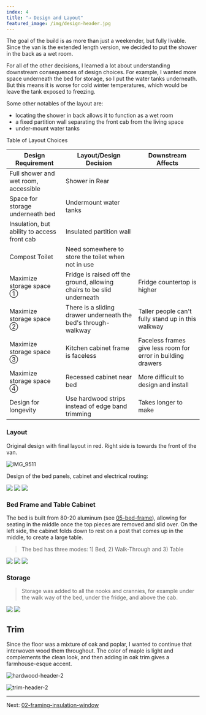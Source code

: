 ```yaml
---
index: 4
title: "→ Design and Layout"
featured_image: /img/design-header.jpg
---
```


The goal of the build is as more than just a weekender, but fully livable. Since the van is the extended length version, we decided to put the shower in the back as a wet room. 

For all of the other decisions, I learned a lot about understanding downstream consequences of design choices. For example, I wanted more space underneath the bed for storage, so I put the water tanks underneath. But this means it is worse for cold winter temperatures, which would be leave the tank exposed to freezing.

Some other notables of the layout are:
- locating the shower in back allows it to function as a wet room
- a fixed partition wall separating the front cab from the living space
- under-mount water tanks

Table of Layout Choices

| Design Requirement                          | Layout/Design Decision                                                 | Downstream Affects                                           |
| ------------------------------------------- | ---------------------------------------------------------------------- | ------------------------------------------------------------ |
| Full shower and wet room, accessible        | Shower in Rear                                                         |                                                              |
| Space for storage underneath bed            | Undermount water tanks                                                 |                                                              |
| Insulation, but ability to access front cab | Insulated partition wall                                               |                                                              |
| Compost Toilet                              | Need somewhere to store the toilet when not in use                     |                                                              |
| Maximize storage space ①                    | Fridge is raised off the ground, allowing chairs to be slid underneath | Fridge countertop is higher                                  |
| Maximize storage space ②                    | There is a sliding drawer underneath the bed's through-walkway         | Taller people can't fully stand up in this walkway           |
| Maximize storage space ③                    | Kitchen cabinet frame is faceless                                      | Faceless frames give less room for error in building drawers |
| Maximize storage space ④                    | Recessed cabinet near bed                                              | More difficult to design and install                         |
| Design for longevity                        | Use hardwood strips instead of edge band trimming                      | Takes longer to make                                         |

### Layout

Original design with final layout in red. Right side is towards the front of the van.

![IMG_9511](img/IMG_9511.jpg)

Design of the bed panels, cabinet and electrical routing:

<div class="gallery" data-columns="3">
	<img src="/img/bed-frame-design.jpeg">
	<img src="/img/design-header.jpg">
	<img src="/img/sketch_elec_layout.jpg">
</div>

### Bed Frame and Table Cabinet

The bed is built from 80-20 aluminum (see [05-bed-frame](05-bed-frame.md)), allowing for seating in the middle once the top pieces are removed and slid over. On the left side, the cabinet folds down to rest on a post that comes up in the middle, to create a large table. 

> The bed has three modes: 1) Bed, 2) Walk-Through and 3) Table

<div class="gallery" data-columns="3">
	<img src="/img/01-header.jpg">
	<img src="/img/bed-frame-5.jpg">
	<img src="/img/10-header.jpg">
</div>

### Storage

> Storage was added to all the nooks and crannies, for example under the walk way of the bed, under the fridge, and above the cab.

<div class="gallery" data-columns="2">
	<img src="/img/IMG_4674%201.jpg">
	<img src="/img/fridge.jpeg">
</div>


## Trim

Since the floor was a mixture of oak and poplar, I wanted to continue that interwoven wood them throughout. The color of maple is light and complements the clean look, and then adding in oak trim gives a farmhouse-esque accent. 

![hardwood-header-2](img/hardwood-header-2.jpg)

![trim-header-2](img/trim-header-2.jpg)

---

Next:  [02-framing-insulation-window](02-framing-insulation-window.md)